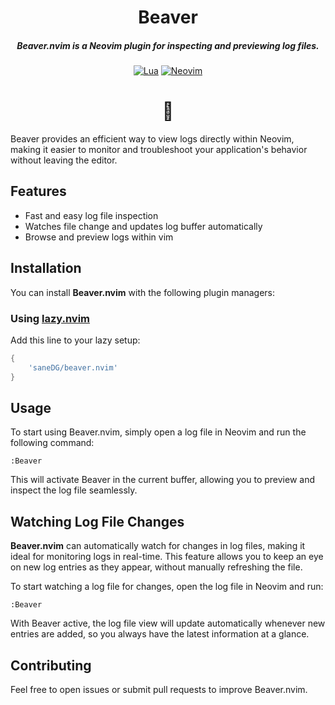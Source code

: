 <div align="center">

# Beaver
##### **Beaver.nvim** is a Neovim plugin for inspecting and previewing log files.

[![Lua](https://img.shields.io/badge/Lua-blue.svg?style=for-the-badge&logo=lua)](http://www.lua.org)
[![Neovim](https://img.shields.io/badge/Neovim%200.8+-green.svg?style=for-the-badge&logo=neovim)](https://neovim.io)

# 🦫

</div>


Beaver provides an efficient way to view logs directly within Neovim, making it easier to monitor and troubleshoot your application's behavior without leaving the editor.

## Features
- Fast and easy log file inspection
- Watches file change and updates log buffer automatically
- Browse and preview logs within vim

## Installation

You can install **Beaver.nvim** with the following plugin managers:

### Using [lazy.nvim](https://github.com/folke/lazy.nvim)

Add this line to your lazy setup:

```lua
{
    'saneDG/beaver.nvim'
}
```

## Usage

To start using Beaver.nvim, simply open a log file in Neovim and run the following command:

```
:Beaver
```

This will activate Beaver in the current buffer, allowing you to preview and inspect the log file seamlessly.

## Watching Log File Changes

**Beaver.nvim** can automatically watch for changes in log files, making it ideal for monitoring logs in real-time. This feature allows you to keep an eye on new log entries as they appear, without manually refreshing the file.

To start watching a log file for changes, open the log file in Neovim and run:

```
:Beaver
```

With Beaver active, the log file view will update automatically whenever new entries are added, so you always have the latest information at a glance.

## Contributing

Feel free to open issues or submit pull requests to improve Beaver.nvim.
